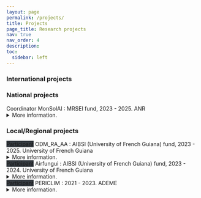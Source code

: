 ```yaml
---
layout: page
permalink: /projects/
title: Projects
page_title: Research projects
nav: true
nav_order: 4
description: 
toc:
  sidebar: left
---
```

<style type="text/css">
p {margin-bottom: 0em;  margin-top: 0em;} 
</style>

### International projects


### National projects
<span class="badge font-weight-bold success-color text-uppercase align-middle">Coordinator</span> <span class="font-bold">MonSolAI</span> : MRSEI fund, 2023 - 2025. <span class="font-italic">ANR</span>
<details><summary>More information.</summary>Grant for consortium building and enhancing to apply to a European call with topic of machine learning in smart energy management.</details>

### Local/Regional projects
<span class="badge  text-uppercase align-middle" style="background:#343a40">Participant</span> <span class="font-bold">ODM_RA_AA</span> : AIBSI (University of French Guiana) fund, 2023 - 2025. <span class="font-italic">University of French Guiana</span>
<details><summary>More information.</summary>ODM_IA_IR is an interdisciplinary project aiming at developing a medical diagnosis tool based on radiologic images.</details>

<span class="badge  text-uppercase align-middle" style="background:#343a40">Participant</span> <span class="font-bold">Airfungui</span> : AIBSI (University of French Guiana) fund, 2023 - 2024. <span class="font-italic">University of French Guiana</span>
<details><summary>More information.</summary>Airfungui is an interdisciplinary project, which aims to determine the potential influence of physicochemical and meteorological factors on aerial fungal biodiversity in French Guiana with the usage of environmental DNA metabarcoding and artificial intelligence.</details>

<span class="badge  text-uppercase align-middle" style="background:#343a40">Participant</span> <span class="font-bold">PERICLIM</span> : 2021 - 2023. <span class="font-italic">ADEME</span>
<details><summary>More information.</summary>PERICLIM project aims at impact of climate change on the societies of the plateau
Guianas: perception of climate risk and detection of urban heat islands. I have supervised an engineer on image processing for urban heat islands detection.</details>

